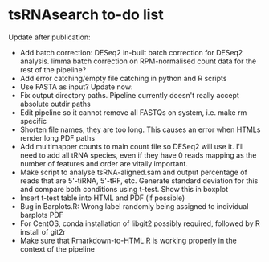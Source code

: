# tsRNAsearch to-do list

Update after publication:
* Add batch correction: DESeq2 in-built batch correction for DESeq2 analysis. limma batch correction on RPM-normalised count data for the rest of the pipeline?
* Add error catching/empty file catching in python and R scripts
* Use FASTA as input?
Update now:
* Fix output directory paths. Pipeline currently doesn't really accept absolute outdir paths
* Edit pipeline so it cannot remove all FASTQs on system, i.e. make rm specific
* Shorten file names, they are too long. This causes an error when HTMLs render long PDF paths
* Add multimapper counts to main count file so DESeq2 will use it. I'll need to add all tRNA species, even if they have 0 reads mapping as the number of features and order are vitally important. 
* Make script to analyse tsRNA-aligned.sam and output percentage of reads that are 5'-tiRNA, 5'-tRF, etc. Generate standard deviation for this and compare both conditions using t-test. Show this in boxplot 
* Insert t-test table into HTML and PDF (if possible)
* Bug in Barplots.R: Wrong label randomly being assigned to individual barplots PDF
* For CentOS, conda installation of libgit2 possibly required, followed by R install of git2r
* Make sure that Rmarkdown-to-HTML.R is working properly in the context of the pipeline
